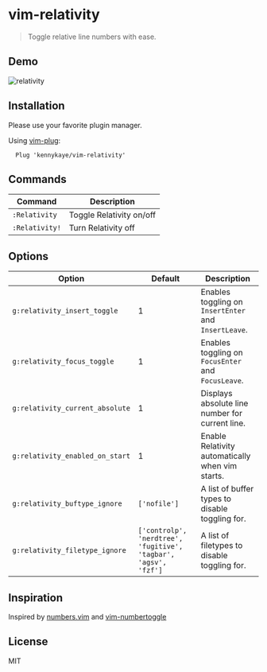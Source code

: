 vim-relativity
=========================================================

> Toggle relative line numbers with ease.

Demo
----
![relativity](https://cloud.githubusercontent.com/assets/3267574/7719035/41cacac0-fe6f-11e4-9c7e-927552589a49.gif)

Installation
------------

Please use your favorite plugin manager.

Using [vim-plug](https://github.com/junegunn/vim-plug):
```vim
  Plug 'kennykaye/vim-relativity'
```

Commands
-----
| Command        | Description              |
| -------------- | ------------------------ |
| `:Relativity`  | Toggle Relativity on/off |
| `:Relativity!` | Turn Relativity off      |

Options
-------------

| Option                              | Default | Description                                          |
| ----------------------------------- | ------- | ---------------------------------------------------- |
| `g:relativity_insert_toggle`        | 1       | Enables toggling on `InsertEnter` and `InsertLeave`. |
| `g:relativity_focus_toggle`         | 1       | Enables toggling on `FocusEnter` and `FocusLeave`.   |
| `g:relativity_current_absolute`     | 1       | Displays absolute line number for current line.      |
| `g:relativity_enabled_on_start`     | 1       | Enable Relativity automatically when vim starts.     |
| `g:relativity_buftype_ignore`       | `['nofile']` | A list of buffer types to disable toggling for. |
| `g:relativity_filetype_ignore`      | `['controlp', 'nerdtree', 'fugitive', 'tagbar', 'agsv', 'fzf']` | A list of filetypes to disable toggling for. |

Inspiration
-----------

Inspired by [numbers.vim](https://github.com/myusuf3/numbers.vim) and [vim-numbertoggle](https://github.com/jeffkreeftmeijer/vim-numbertoggle)

License
-------

MIT
